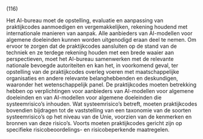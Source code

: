(116)

Het AI-bureau moet de opstelling, evaluatie en aanpassing van praktijkcodes aanmoedigen en vergemakkelijken, rekening houdend met internationale manieren van aanpak. Alle aanbieders van AI-modellen voor algemene doeleinden kunnen worden uitgenodigd eraan deel te nemen. Om ervoor te zorgen dat de praktijkcodes aansluiten op de stand van de techniek en ze terdege rekening houden met een brede waaier aan perspectieven, moet het AI-bureau samenwerken met de relevante nationale bevoegde autoriteiten en kan het, in voorkomend geval, ter opstelling van de praktijkcodes overleg voeren met maatschappelijke organisaties en andere relevante belanghebbenden en deskundigen, waaronder het wetenschappelijk panel. De praktijkcodes moeten betrekking hebben op verplichtingen voor aanbieders van AI-modellen voor algemene doeleinden en van AI-modellen voor algemene doeleinden die systeemrisico’s inhouden. Wat systeemrisico’s betreft, moeten praktijkcodes bovendien bijdragen tot de vaststelling van een taxonomie van de soorten systeemrisico’s op het niveau van de Unie, voorzien van de kenmerken en bronnen van deze risico’s. Voorts moeten praktijkcodes gericht zijn op specifieke risicobeoordelings- en risicobeperkende maatregelen.
